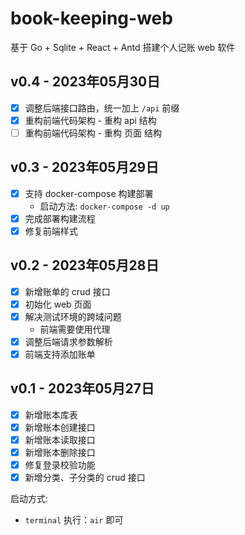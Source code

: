 # book-keeping-web

基于 Go + Sqlite + React + Antd 搭建个人记账 web 软件

## v0.4 - 2023年05月30日
- [x] 调整后端接口路由，统一加上 `/api` 前缀
- [x] 重构前端代码架构 - 重构 api 结构
- [ ] 重构前端代码架构 - 重构 页面 结构

## v0.3 - 2023年05月29日

- [x] 支持 docker-compose 构建部署
  - 启动方法: `docker-compose -d up`
- [x] 完成部署构建流程
- [x] 修复前端样式

## v0.2 - 2023年05月28日

- [x] 新增账单的 crud 接口
- [x] 初始化 web 页面
- [x] 解决测试环境的跨域问题
    - 前端需要使用代理
- [x] 调整后端请求参数解析
- [x] 前端支持添加账单

## v0.1 - 2023年05月27日

- [x] 新增账本库表
- [x] 新增账本创建接口
- [x] 新增账本读取接口
- [x] 新增账本删除接口
- [x] 修复登录校验功能
- [x] 新增分类、子分类的 crud 接口

启动方式:

- `terminal` 执行：`air` 即可